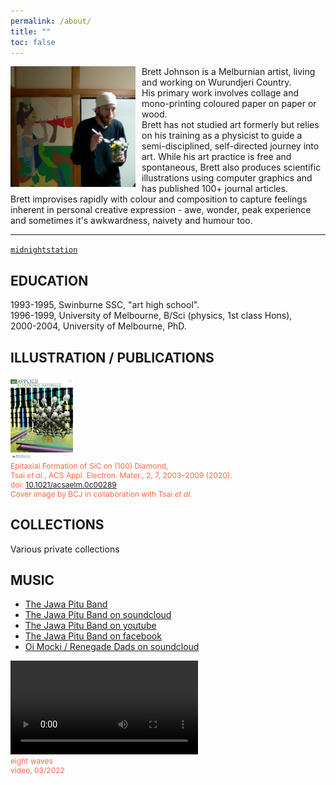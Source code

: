 ```yaml
---
permalink: /about/
title: ""
toc: false
---
```


<p>
<img src="/assets/images/moc_4.jpg" width="200" align="left" style="float:left; padding-right:10px">
Brett Johnson is a Melburnian artist, living and working on Wurundjeri Country.
<br /> His primary work involves collage and mono-printing coloured paper on paper or wood.
<br /> Brett has not studied art formerly but relies on his training as a physicist to guide a semi-disciplined, self-directed journey into art. While his art practice is free and spontaneous, Brett also produces scientific illustrations  using computer graphics and has published 100+ journal articles.
<br /> Brett improvises rapidly with colour and composition to capture feelings inherent in personal creative expression - awe, wonder, peak experience and sometimes it's awkwardness, naivety and humour too. 
<br /> 
</p>


---

 [`midnightstation`](https://midnightstation.com/collections/vendors?q=Brett%20Johnson) 
 
 
 
## EDUCATION 
1993-1995, Swinburne SSC, "art high school".
<br /> 1996-1999, University of Melbourne, B/Sci (physics, 1st class Hons),
<br /> 2000-2004, University of Melbourne, PhD.


## ILLUSTRATION / PUBLICATIONS
<p style="color:Tomato;font-size:12px;">
<img src="/assets/images/ble/Test_cover.jpg" width="100" title="Are you K.O.?" >
<br />Epitaxial Formation of SiC on (100) Diamond, <br />
Tsai <em>et al.</em>, ACS Appl. Electron. Mater., 2, 7, 2003–2009 (2020).<br />
doi: <a href="https://doi.org/10.1021/acsaelm.0c00289">10.1021/acsaelm.0c00289</a>
<br /> Cover image by BCJ in collaboration with Tsai <em>et al.</em>
</p>

## COLLECTIONS
Various private collections 

## MUSIC 

- [The Jawa Pitu Band](http://www.jawapitu.com/)
- [The Jawa Pitu Band on soundcloud](https://soundcloud.com/jawapitu)
- [The Jawa Pitu Band on youtube](https://www.youtube.com/user/jawapitu)
- [The Jawa Pitu Band on facebook](https://www.facebook.com/jawapitu)
- [Oi Mocki / Renegade Dads on soundcloud](https://soundcloud.com/oi-mocki)



<p style="color:Tomato;font-size:12px;">
<video src="/assets/images/eightwaves.mp4" controls="controls" style="max-width: 730px;"></video>
<br />eight waves<br />video, 03/2022</p>

